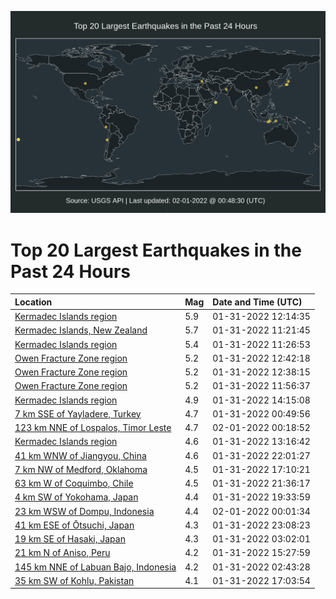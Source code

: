 ![Map](./map.png)

# Top 20 Largest Earthquakes in the Past 24 Hours

| Location | Mag | Date and Time (UTC) |
|:---|:---|:---|
| [Kermadec Islands region](https://earthquake.usgs.gov/earthquakes/eventpage/us7000gglh) | 5.9 | 01-31-2022 12:14:35 |
| [Kermadec Islands, New Zealand](https://earthquake.usgs.gov/earthquakes/eventpage/us7000ggkz) | 5.7 | 01-31-2022 11:21:45 |
| [Kermadec Islands region](https://earthquake.usgs.gov/earthquakes/eventpage/us7000ggl1) | 5.4 | 01-31-2022 11:26:53 |
| [Owen Fracture Zone region](https://earthquake.usgs.gov/earthquakes/eventpage/us7000gglq) | 5.2 | 01-31-2022 12:42:18 |
| [Owen Fracture Zone region](https://earthquake.usgs.gov/earthquakes/eventpage/us7000gglp) | 5.2 | 01-31-2022 12:38:15 |
| [Owen Fracture Zone region](https://earthquake.usgs.gov/earthquakes/eventpage/us7000ggl9) | 5.2 | 01-31-2022 11:56:37 |
| [Kermadec Islands region](https://earthquake.usgs.gov/earthquakes/eventpage/us7000ggmh) | 4.9 | 01-31-2022 14:15:08 |
| [7 km SSE of Yayladere, Turkey](https://earthquake.usgs.gov/earthquakes/eventpage/us7000gghf) | 4.7 | 01-31-2022 00:49:56 |
| [123 km NNE of Lospalos, Timor Leste](https://earthquake.usgs.gov/earthquakes/eventpage/us7000ggud) | 4.7 | 02-01-2022 00:18:52 |
| [Kermadec Islands region](https://earthquake.usgs.gov/earthquakes/eventpage/us7000ggm1) | 4.6 | 01-31-2022 13:16:42 |
| [41 km WNW of Jiangyou, China](https://earthquake.usgs.gov/earthquakes/eventpage/us7000ggtq) | 4.6 | 01-31-2022 22:01:27 |
| [7 km NW of Medford, Oklahoma](https://earthquake.usgs.gov/earthquakes/eventpage/ok2022cedc) | 4.5 | 01-31-2022 17:10:21 |
| [63 km W of Coquimbo, Chile](https://earthquake.usgs.gov/earthquakes/eventpage/us7000ggt4) | 4.5 | 01-31-2022 21:36:17 |
| [4 km SW of Yokohama, Japan](https://earthquake.usgs.gov/earthquakes/eventpage/us7000ggs5) | 4.4 | 01-31-2022 19:33:59 |
| [23 km WSW of Dompu, Indonesia](https://earthquake.usgs.gov/earthquakes/eventpage/us7000ggu9) | 4.4 | 02-01-2022 00:01:34 |
| [41 km ESE of Ōtsuchi, Japan](https://earthquake.usgs.gov/earthquakes/eventpage/us7000ggu2) | 4.3 | 01-31-2022 23:08:23 |
| [19 km SE of Hasaki, Japan](https://earthquake.usgs.gov/earthquakes/eventpage/us7000ggiq) | 4.3 | 01-31-2022 03:02:01 |
| [21 km N of Aniso, Peru](https://earthquake.usgs.gov/earthquakes/eventpage/us7000ggp3) | 4.2 | 01-31-2022 15:27:59 |
| [145 km NNE of Labuan Bajo, Indonesia](https://earthquake.usgs.gov/earthquakes/eventpage/us7000ggib) | 4.2 | 01-31-2022 02:43:28 |
| [35 km SW of Kohlu, Pakistan](https://earthquake.usgs.gov/earthquakes/eventpage/us7000ggpl) | 4.1 | 01-31-2022 17:03:54 |

